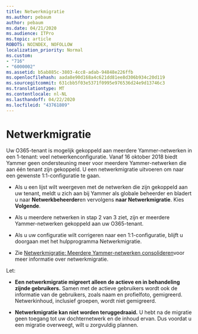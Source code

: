 ```yaml
---
title: Netwerkmigratie
ms.author: pebaum
author: pebaum
ms.date: 04/21/2020
ms.audience: ITPro
ms.topic: article
ROBOTS: NOINDEX, NOFOLLOW
localization_priority: Normal
ms.custom:
- "716"
- "6000002"
ms.assetid: b5ab885c-3803-4cc8-adab-94848e226ffb
ms.openlocfilehash: aada8e90d168a4c621dd81ee8d306b934c20d119
ms.sourcegitcommit: 631cbb5f03e5371f0995e976536d24e9d13746c3
ms.translationtype: MT
ms.contentlocale: nl-NL
ms.lasthandoff: 04/22/2020
ms.locfileid: "43761809"
---
```

# <a name="network-migration"></a>Netwerkmigratie

Uw O365-tenant is mogelijk gekoppeld aan meerdere Yammer-netwerken in een 1-tenant: veel netwerkenconfiguratie. Vanaf 16 oktober 2018 biedt Yammer geen ondersteuning meer voor meerdere Yammer-netwerken die aan één tenant zijn gekoppeld. U een netwerkmigratie uitvoeren om naar een gewenste 1:1-configuratie te gaan.
  
- Als u een lijst wilt weergeven met de netwerken die zijn gekoppeld aan uw tenant, meldt u zich aan bij Yammer als globale beheerder en bladert u naar **Netwerkbeheerder**en vervolgens **naar Netwerkmigratie**. Kies **Volgende**.

- Als u meerdere netwerken in stap 2 van 3 ziet, zijn er meerdere Yammer-netwerken gekoppeld aan uw O365-tenant.

- Als u uw configuratie wilt corrigeren naar een 1:1-configuratie, blijft u doorgaan met het hulpprogramma Netwerkmigratie.

- Zie [Netwerkmigratie: Meerdere Yammer-netwerken consolideren](https://docs.microsoft.com/yammer/configure-your-yammer-network/consolidate-multiple-yammer-networks)voor meer informatie over netwerkmigratie.

Let:
  
- **Een netwerkmigratie migreert alleen de actieve en in behandeling zijnde gebruikers.** Samen met de actieve gebruikers wordt ook de informatie van de gebruikers, zoals naam en profielfoto, gemigreerd. Netwerkinhoud, inclusief groepen, wordt niet gemigreerd.

- **Netwerkmigratie kan niet worden teruggedraaid.** U hebt na de migratie geen toegang tot uw dochternetwerk en de inhoud ervan. Dus voordat u een migratie overweegt, wilt u zorgvuldig plannen.
